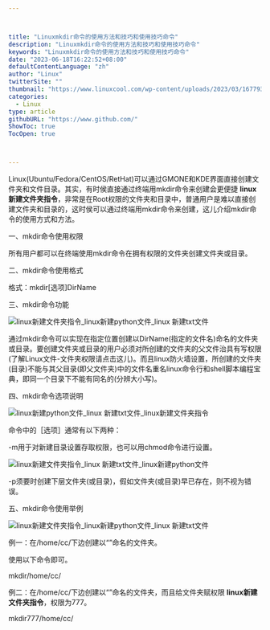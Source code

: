 ```yaml
---



title: "Linuxmkdir命令的使用方法和技巧和使用技巧命令"
description: "Linuxmkdir命令的使用方法和技巧和使用技巧命令"
keywords: "Linuxmkdir命令的使用方法和技巧和使用技巧命令"
date: "2023-06-18T16:22:52+08:00"
defaultContentLanguage: "zh"
author: "Linux"
twitterSite: ""
thumbnail: "https://www.linuxcool.com/wp-content/uploads/2023/03/1677938689119_0.jpg"
categories:
  - Linux
type: article
githubURL: "https://www.github.com/"
ShowToc: true
TocOpen: true



---
```


Linux(Ubuntu/Fedora/CentOS/RetHat)可以通过GMONE和KDE界面直接创建文件夹和文件目录。其实，有时侯直接通过终端用mkdir命令来创建会更便捷 **linux新建文件夹指令**，非常是在Root权限的文件夹和目录中，普通用户是难以直接创建文件夹和目录的，这时侯可以通过终端用mkdir命令来创建，这儿介绍mkdir命令的使用方式和方法。

一、mkdir命令使用权限

所有用户都可以在终端使用mkdir命令在拥有权限的文件夹创建文件夹或目录。

二、mkdir命令使用格式

格式：mkdir[选项]DirName

三、mkdir命令功能

![linux新建文件夹指令_linux新建python文件_linux 新建txt文件](https://www.linuxcool.com/wp-content/uploads/2023/03/1677938689119_0.jpg)

通过mkdir命令可以实现在指定位置创建以DirName(指定的文件名)命名的文件夹或目录。要创建文件夹或目录的用户必须对所创建的文件夹的父文件治具有写权限(了解Linux文件-文件夹权限请点击这儿)。而且linux防火墙设置，所创建的文件夹(目录)不能与其父目录(即父文件夹)中的文件名重名linux命令行和shell脚本编程宝典，即同一个目录下不能有同名的(分辨大小写)。

四、mkdir命令选项说明

![linux新建python文件_linux 新建txt文件_linux新建文件夹指令](https://www.linuxcool.com/wp-content/uploads/2023/03/1677938689119_1.png)

命令中的［选项］通常有以下两种：

-m用于对新建目录设置存取权限，也可以用chmod命令进行设置。

![linux新建文件夹指令_linux 新建txt文件_linux新建python文件](https://www.linuxcool.com/wp-content/uploads/2023/03/1677938689119_2.png)

-p须要时创建下层文件夹(或目录)，假如文件夹(或目录)早已存在，则不视为错误。

五、mkdir命令使用举例

![linux新建文件夹指令_linux新建python文件_linux 新建txt文件](https://www.linuxcool.com/wp-content/uploads/2023/03/1677938689119_3.png)

例一：在/home/cc/下边创建以“”命名的文件夹。

使用以下命令即可。

mkdir/home/cc/

例二：在/home/cc/下边创建以“”命名的文件夹，而且给文件夹赋权限 **linux新建文件夹指令**，权限为777。

mkdir777/home/cc/